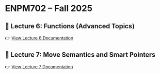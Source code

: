# ENPM702 – Fall 2025





## 📘 Lecture 6: Functions (Advanced Topics)


👉 [View Lecture 6 Documentation](https://enpm702-fall-2025.readthedocs.io/en/latest/lecture6/lecture6.html)

## 📘 Lecture 7: Move Semantics and Smart Pointers


👉 [View Lecture 7 Documentation](https://enpm702-fall-2025.readthedocs.io/en/latest/lecture7/lecture7.html)

<!-- ---

## 📂 Contents

- `docs/source/` – Sphinx source files (`.rst`, `conf.py`, `_static`, `_templates`, etc.)
- `docs/_build/` – Generated HTML output (ignored in Git)
- `lecture6/` – Lecture-specific notes, exercises, and examples

---

## ⚙️ Build Locally

To build the docs locally:

```bash
# From the project root
pip install -r requirements.txt
sphinx-build -b html docs/source docs/_build/html -->
